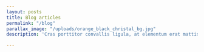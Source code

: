 ```yaml
---
layout: posts
title: Blog articles
permalink: "/blog"
parallax_image: "/uploads/orange_black_christal_bg.jpg"
description: 'Cras porttitor convallis ligula, at elementum erat mattis quis. '

---
```

